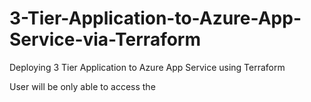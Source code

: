 # 3-Tier-Application-to-Azure-App-Service-via-Terraform
Deploying 3 Tier Application to Azure App Service using Terraform

User will be only able to access the 
